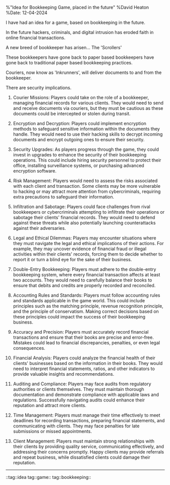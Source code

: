 %"Idea for Bookkeeping Game, placed in the future"
%David Heaton
%Date: 12-04-2024

I have had an idea for a game, based on bookkeeping in the future.

In the future hackers, criminals, and digital intrusion has eroded faith in
online financial transactions.

A new breed of bookkeeper has arisen... The 'Scrollers'

These bookkeepers have gone back to paper based bookkeepers have gone back to
traditional paper based bookkeeping practices.

Couriers, now know as 'Inkrunners', will deliver documents to and from the
bookkeeper.

There are security implications.

1. Courier Missions: Players could take on the role of a bookkeeper, managing
financial records for various clients. They would need to send and receive
documents via couriers, but they must be cautious as these documents could be
intercepted or stolen during transit.

1. Encryption and Decryption: Players could implement encryption methods to
safeguard sensitive information within the documents they handle. They would
need to use their hacking skills to decrypt incoming documents and encrypt
outgoing ones to ensure their security.

1. Security Upgrades: As players progress through the game, they could invest in
upgrades to enhance the security of their bookkeeping operations. This could
include hiring security personnel to protect their office, installing
surveillance systems, or purchasing advanced encryption software.

1. Risk Management: Players would need to assess the risks associated with each
client and transaction. Some clients may be more vulnerable to hacking or may
attract more attention from cybercriminals, requiring extra precautions to
safeguard their information.

1. Infiltration and Sabotage: Players could face challenges from rival
bookkeepers or cybercriminals attempting to infiltrate their operations or
sabotage their clients' financial records. They would need to defend against
these threats while also potentially launching counterattacks against their
adversaries.

1. Legal and Ethical Dilemmas: Players may encounter situations where they must
navigate the legal and ethical implications of their actions. For example, they
may uncover evidence of financial fraud or illegal activities within their
clients' records, forcing them to decide whether to report it or turn a blind
eye for the sake of their business.

1. Double-Entry Bookkeeping: Players must adhere to the double-entry bookkeeping
system, where every financial transaction affects at least two accounts. They
would need to carefully balance their books to ensure that debits and credits
are properly recorded and reconciled.

1. Accounting Rules and Standards: Players must follow accounting rules and
standards applicable in the game world. This could include principles such as
the matching principle, revenue recognition principle, and the principle of
conservatism. Making correct decisions based on these principles could impact
the success of their bookkeeping business.

1. Accuracy and Precision: Players must accurately record financial transactions
and ensure that their books are precise and error-free. Mistakes could lead to
financial discrepancies, penalties, or even legal consequences.

1. Financial Analysis: Players could analyze the financial health of their
clients' businesses based on the information in their books. They would need to
interpret financial statements, ratios, and other indicators to provide valuable
insights and recommendations.

1. Auditing and Compliance: Players may face audits from regulatory authorities
or clients themselves. They must maintain thorough documentation and demonstrate
compliance with applicable laws and regulations. Successfully navigating audits
could enhance their reputation and attract more clients.

1. Time Management: Players must manage their time effectively to meet deadlines
for recording transactions, preparing financial statements, and communicating
with clients. They may face penalties for late submissions or missed
appointments.

1. Client Management: Players must maintain strong relationships with their
clients by providing quality service, communicating effectively, and addressing
their concerns promptly. Happy clients may provide referrals and repeat
business, while dissatisfied clients could damage their reputation.

---

::tag::idea tag::game:: tag::bookkeeping::

